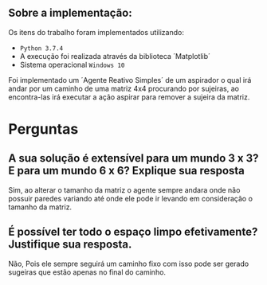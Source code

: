 ## Sobre a implementação:
Os itens do trabalho foram implementados utilizando:
- `Python 3.7.4`
- A execução foi realizada através da biblioteca ´Matplotlib´
- Sistema operacional `Windows 10`

Foi implementado um ´Agente Reativo Simples´ de um aspirador o qual irá andar por um caminho de uma matriz 4x4 procurando por 
sujeiras, ao encontra-las irá executar a ação aspirar para remover a sujeira da matriz.


# Perguntas
## A sua solução é extensível para um mundo 3 x 3? E para um mundo 6 x 6? Explique sua resposta

Sim, ao alterar o tamanho da matriz o agente sempre andara onde não possuir paredes variando até onde ele pode ir levando em consideração o tamanho da matriz.


## É possível ter todo o espaço limpo efetivamente? Justifique sua resposta.

Não, Pois ele sempre seguirá um caminho fixo com isso pode ser gerado sugeiras que estão apenas no final do caminho.